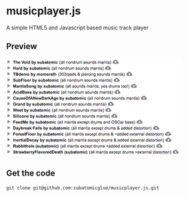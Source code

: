 # musicplayer.js

A simple HTML5 and Javascript based music track player

## Preview
![musicplayer](screenshot.png)

## Get the code
```
git clone git@github.com:subatomicglue/musicplayer.js.git
```

